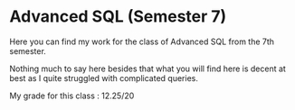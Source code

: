 # Advanced SQL (Semester 7)

Here you can find my work for the class of Advanced SQL from the 7th semester.

Nothing much to say here besides that what you will find here is decent at best as I quite struggled with complicated queries.

My grade for this class : 12.25/20